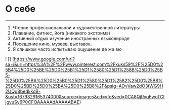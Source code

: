 # O себе
---
1. Чтение профессиональной и художественной литературы
2. Плавание, фитнес, йога (никакого экстрима)
3. Активный отдых изучение иностранных языковироде
4. Посещение кино, музеев, выставок.
5. Я слишком часто испытываю ощущение де жа вю

! [] (https://www.google.com/url?sa=i&url=https%3A%2F%2Fwww.pinterest.com%2Fkuks59%2F%25D0%25B4%25D0%25BE%25D0%25B1%25D1%2580%25D1%258B%25D0%25B5-%25D0%25BA%25D0%25B0%25D1%2580%25D1%2582%25D0%25B8%25D0%25BD%25D0%25BA%25D0%25B8%2F&psig=AOvVaw2dO3tWG9H2UQg8bedkkdB-&ust=1679329165374000&source=images&cd=vfe&ved=0CA8QjRxqFwoTCIjgvuSy6P0CFQAAAAAdAAAAABAE)